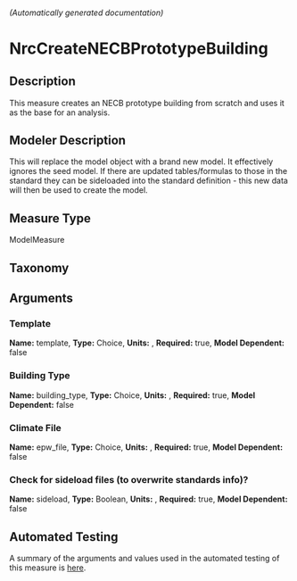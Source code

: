 

###### (Automatically generated documentation)

# NrcCreateNECBPrototypeBuilding

## Description
This measure creates an NECB prototype building from scratch and uses it as the base for an analysis.

## Modeler Description
This will replace the model object with a brand new model. It effectively ignores the seed model. If there are 
	updated tables/formulas to those in the standard they can be sideloaded into the standard definition - this new data will
	then be used to create the model.


## Measure Type
ModelMeasure

## Taxonomy


## Arguments


### Template

**Name:** template,
**Type:** Choice,
**Units:** ,
**Required:** true,
**Model Dependent:** false

### Building Type

**Name:** building_type,
**Type:** Choice,
**Units:** ,
**Required:** true,
**Model Dependent:** false

### Climate File

**Name:** epw_file,
**Type:** Choice,
**Units:** ,
**Required:** true,
**Model Dependent:** false

### Check for sideload files (to overwrite standards info)?

**Name:** sideload,
**Type:** Boolean,
**Units:** ,
**Required:** true,
**Model Dependent:** false






## Automated Testing
A summary of the arguments and values used in the automated testing of this measure is [here](./tests/README.md).
